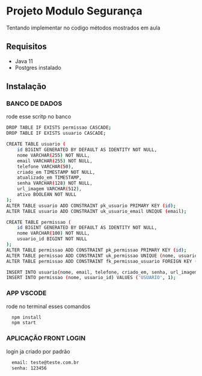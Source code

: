 
# Projeto Modulo Segurança

Tentando implementar no codigo métodos mostrados em aula


## Requisitos

- Java 11
- Postgres instalado



## Instalação

### BANCO DE DADOS
rode esse scritp no banco
```bash
DROP TABLE IF EXISTS permissao CASCADE;
DROP TABLE IF EXISTS usuario CASCADE;

CREATE TABLE usuario (
	id BIGINT GENERATED BY DEFAULT AS IDENTITY NOT NULL,
	nome VARCHAR(255) NOT NULL,
	email VARCHAR(255) NOT NULL,
	telefone VARCHAR(50),
	criado_em TIMESTAMP NOT NULL,
	atualizado_em TIMESTAMP,
	senha VARCHAR(128) NOT NULL,
	url_imagem VARCHAR(512),
	ativo BOOLEAN NOT NULL
);
ALTER TABLE usuario ADD CONSTRAINT pk_usuario PRIMARY KEY (id);
ALTER TABLE usuario ADD CONSTRAINT uk_usuario_email UNIQUE (email);

CREATE TABLE permissao (
	id BIGINT GENERATED BY DEFAULT AS IDENTITY NOT NULL,
	nome VARCHAR(100) NOT NULL,
	usuario_id BIGINT NOT NULL
);
ALTER TABLE permissao ADD CONSTRAINT pk_permissao PRIMARY KEY (id);
ALTER TABLE permissao ADD CONSTRAINT uk_permissao UNIQUE (nome, usuario_id);
ALTER TABLE permissao ADD CONSTRAINT fk_permissao_usuario FOREIGN KEY (usuario_id) REFERENCES usuario;

INSERT INTO usuario(nome, email, telefone, criado_em, senha, url_imagem, ativo) VALUES('teste', 'teste@teste.com.br','999999', '2023-03-08 10:00:00', '$2a$10$VrIbJURwINOR5HOrWFFTNOwSILsioRJSuOGAg8Luvr9qZDSOl5JXG', 'https://img.freepik.com/vetores-premium/homem-perfil-caricatura_18591-58482.jpg?w=2000', true);
INSERT INTO permissao (nome, usuario_id) VALUES ('USUARIO', 1);
```

### APP VSCODE
rode no terminal esses comandos

```bash
  npm install 
  npm start
```
### APLICAÇÃO FRONT LOGIN
login ja criado por padrão

```bash
  email: teste@teste.com.br
  senha: 123456
```
    